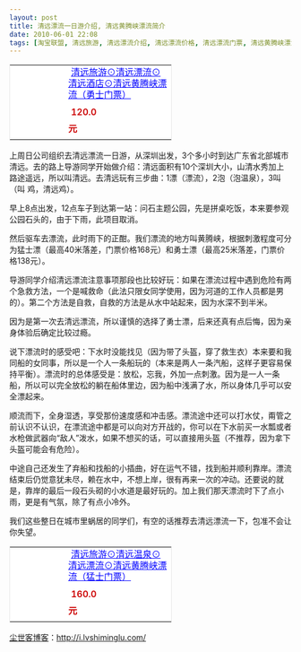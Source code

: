 ```yaml
---
layout: post
title: 清远漂流一日游介绍, 清远黄腾峡漂流简介
date: 2010-06-01 22:08
tags: [淘宝联盟, 清远旅游, 清远漂流介绍, 清远漂流价格, 清远漂流门票, 清远黄腾峡漂流, 清远黄腾峡漂流价格, 清远黄腾峡漂流门票]
---
```

<table style="width: 290px; border: 1px solid #E6E6E6;" cellspacing="0" cellpadding="0" bgcolor="#ffffff">
<tbody>
<tr>
<td rowspan="2" align="center">
<div style="margin: 5px auto; width: 80px; height: 80px;"><a style="width: 80px; margin: 0px; padding: 0px; height: 80px; overflow: hidden;" href="http://s.click.taobao.com/t_1?i=oBttOcTGZY2%2FKg%3D%3D&amp;p=mm_14830273_0_0&amp;n=12" target="_blank"><img style="margin: 0px; border: none;" src="http://image.taobao.com/bao/uploaded/http://img02.taobaocdn.com/bao/uploaded/i2/T1awXWXe0hXXaA6AIZ_032923.jpg_sum.jpg" alt="" /></a></div></td>
<td colspan="2"><a style="height: 40px; width: 180px; margin: 5px; line-height: 20px; color: #0000ff;" href="http://s.click.taobao.com/t_1?i=oBttOcTGZY2%2FKg%3D%3D&amp;p=mm_14830273_0_0&amp;n=12" target="_blank">清远旅游⊙清远漂流⊙清远酒店⊙清远黄腾峡漂流（勇士门票）</a></td>
</tr>
<tr>
<td><span style="font-weight: 600; margin: 5px; line-height: 30px; color: #cc0000;">120.0元</span></td>
<td width="100px"><a href="http://s.click.taobao.com/t_1?i=oBttOcTGZY2%2FKg%3D%3D&amp;p=mm_14830273_0_0&amp;n=12" target="_blank"><img style="margin: 0px; pandding: 0px; line-height: 24px; vertical-align: text-bottom; border: none;" src="http://img.alimama.cn/images/tbk/cps/fgetccode_btn.gif" alt="" /></a></td>
</tr>
</tbody>
</table>
上周日公司组织去清远漂流一日游，从深圳出发，3个多小时到达广东省北部城市清远。去的路上导游同学开始做介绍：清远面积有10个深圳大小，山清水秀加上路途遥远，所以叫清远。去清远玩有三步曲：1漂（漂流），2泡（泡温泉），3叫（叫 鸡，清远鸡）。

早上8点出发，12点车子到达第一站：问石主题公园，先是拼桌吃饭，本来要参观公园石头的，由于下雨，此项目取消。

然后驱车去漂流，此时雨下的正酣。我们漂流的地方叫黄腾峡，根据刺激程度可分为猛士漂（最高40米落差，门票价格168元）和勇士漂（最高25米落差，门票价格138元）。

导游同学介绍清远漂流注意事项那段也比较好玩：如果在漂流过程中遇到危险有两个急救方法，一个是喊救命（此法只限女同学使用，因为河道的工作人员都是男的）。第二个方法是自救，自救的方法是从水中站起来，因为水深不到半米。

因为是第一次去清远漂流，所以谨慎的选择了勇士漂，后来还真有点后悔，因为亲身体验后确定比较过瘾。

说下漂流时的感受吧：下水时没能找见（因为带了头盔，穿了救生衣）本来要和我同船的女同事，所以是一个人一条船玩的（本来是两人一条汽船，这样子更容易保持平衡）。漂流时的总体感受是：放松，忘我，外加一点刺激。因为是一人一条船，所以可以完全放松的躺在船体里边，因为船中浅满了水，所以身体几乎可以安全漂起来。

顺流而下，全身湿透，享受那份速度感和冲击感。漂流途中还可以打水仗，甭管之前认识不认识，在漂流途中都是可以向对方开战的，你可以在下水前买一水瓢或者水枪做武器向“敌人”泼水，如果不想买的话，可以直接用头盔（不推荐，因为拿下头盔可能会有危险）。

中途自己还发生了弃船和找船的小插曲，好在运气不错，找到船并顺利靠岸。漂流结束后仍觉意犹未尽，赖在水中，不想上岸，很有再来一次的冲动。还要说的就是，靠岸的最后一段石头砌的小水道是最好玩的。加上我们那天漂流时下了点小雨，更是有气氛，除了有点小冷外。

我们这些整日在城市里蜗居的同学们，有空的话推荐去清远漂流一下，包准不会让你失望。
<table style="width: 290px; border: 1px solid #E6E6E6;" cellspacing="0" cellpadding="0" bgcolor="#ffffff">
<tbody>
<tr>
<td rowspan="2" align="center">
<div style="margin: 5px auto; width: 80px; height: 80px;"><a style="width: 80px; margin: 0px; padding: 0px; height: 80px; overflow: hidden;" href="http://s.click.taobao.com/t_1?i=oBttOcrBKX%2BoPA%3D%3D&amp;p=mm_14830273_0_0&amp;n=12" target="_blank"><img style="margin: 0px; border: none;" src="http://image.taobao.com/bao/uploaded/http://img02.taobaocdn.com/bao/uploaded/i2/T1awXWXe0hXXaA6AIZ_032923.jpg_sum.jpg" alt="" /></a></div></td>
<td colspan="2"><a style="height: 40px; width: 180px; margin: 5px; line-height: 20px; color: #0000ff;" href="http://s.click.taobao.com/t_1?i=oBttOcrBKX%2BoPA%3D%3D&amp;p=mm_14830273_0_0&amp;n=12" target="_blank">清远旅游⊙清远温泉⊙清远漂流⊙清远黄腾峡漂流（猛士门票）</a></td>
</tr>
<tr>
<td><span style="font-weight: 600; margin: 5px; line-height: 30px; color: #cc0000;">160.0元</span></td>
<td width="100px"><a href="http://s.click.taobao.com/t_1?i=oBttOcrBKX%2BoPA%3D%3D&amp;p=mm_14830273_0_0&amp;n=12" target="_blank"><img style="margin: 0px; pandding: 0px; line-height: 24px; vertical-align: text-bottom; border: none;" src="http://img.alimama.cn/images/tbk/cps/fgetccode_btn.gif" alt="" /></a></td>
</tr>
</tbody>
</table>


<a href="http://i.lvshiminglu.com/">尘世客博客</a>：<a href="http://i.lvshiminglu.com/">http://i.lvshiminglu.com/</a>

